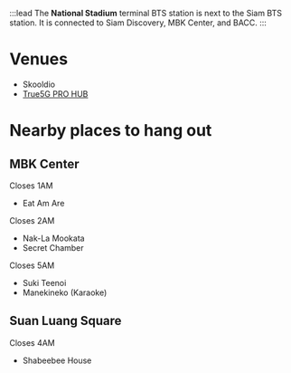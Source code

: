 :::lead
The **National Stadium** terminal BTS station is next to the Siam BTS station. It is connected to Siam Discovery, MBK Center, and BACC.
:::

# Venues

- Skooldio
- [True5G PRO HUB](/wiki/True5GProHub)

# Nearby places to hang out

## MBK Center

Closes 1AM

- Eat Am Are

Closes 2AM

- Nak-La Mookata
- Secret Chamber

Closes 5AM

- Suki Teenoi
- Manekineko (Karaoke)

## Suan Luang Square

Closes 4AM

- Shabeebee House